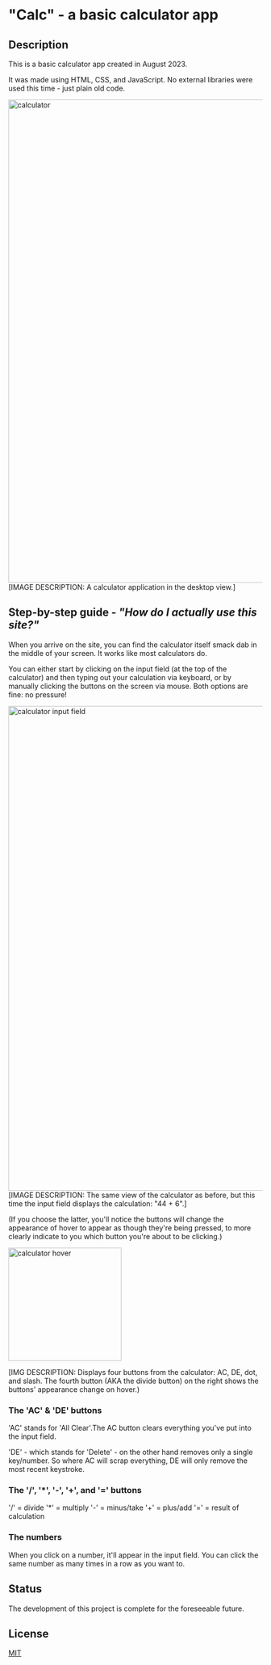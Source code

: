 # "Calc" - a basic calculator app

## Description
This is a basic calculator app created in August 2023.

It was made using HTML, CSS, and JavaScript. No external libraries were used this time - just plain old code.

<img width="957" alt="calculator" src="https://github.com/luminietos/Calc/assets/77718358/76018bde-5bca-4a67-83d4-bde83ded5bd9">
[IMAGE DESCRIPTION: A calculator application in the desktop view.]

## Step-by-step guide - *"How do I actually use this site?"*
When you arrive on the site, you can find the calculator itself smack dab in the middle of your screen. It works like most calculators do.

You can either start by clicking on the input field (at the top of the calculator) and then typing out your calculation via keyboard, or by manually clicking the buttons on the screen via mouse. Both options are fine: no pressure!

<img width="960" alt="calculator input field" src="https://github.com/luminietos/Calc/assets/77718358/a313b10f-0f8a-48eb-91e0-b8752b18d8f7">
[IMAGE DESCRIPTION: The same view of the calculator as before, but this time the input field displays the calculation: "44 + 6".]



(If you choose the latter, you'll notice the buttons will change the appearance of hover to appear as though they're being pressed, to more clearly indicate to you which button you're about to be clicking.)


<img width="224" alt="calculator hover" src="https://github.com/luminietos/Calc/assets/77718358/ac6f9909-d4ee-43cc-89f0-a0b41176d04f">

[IMG DESCRIPTION: Displays four buttons from the calculator: AC, DE, dot, and slash. The fourth button (AKA the divide button) on the right shows the buttons' appearance change on hover.)

### The 'AC' & 'DE' buttons
'AC' stands for 'All Clear'.The AC button clears everything you've put into the input field. 

'DE' - which stands for 'Delete' - on the other hand removes only a single key/number. So where AC will scrap everything, DE will only remove the most recent keystroke.

### The '/', '*', '-', '+', and '=' buttons
'/' = divide 
'*' = multiply 
'-' = minus/take
'+' = plus/add
'=' = result of calculation

### The numbers
When you click on a number, it'll appear in the input field. You can click the same number as many times in a row as you want to.

## Status
The development of this project is complete for the foreseeable future.

## License
[MIT](https://choosealicense.com/licenses/mit/)
